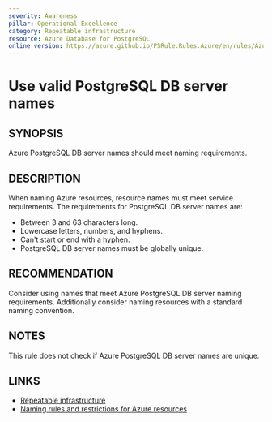 ```yaml
---
severity: Awareness
pillar: Operational Excellence
category: Repeatable infrastructure
resource: Azure Database for PostgreSQL
online version: https://azure.github.io/PSRule.Rules.Azure/en/rules/Azure.PostgreSQL.ServerName/
---
```


# Use valid PostgreSQL DB server names

## SYNOPSIS

Azure PostgreSQL DB server names should meet naming requirements.

## DESCRIPTION

When naming Azure resources, resource names must meet service requirements.
The requirements for PostgreSQL DB server names are:

- Between 3 and 63 characters long.
- Lowercase letters, numbers, and hyphens.
- Can't start or end with a hyphen.
- PostgreSQL DB server names must be globally unique.

## RECOMMENDATION

Consider using names that meet Azure PostgreSQL DB server naming requirements.
Additionally consider naming resources with a standard naming convention.

## NOTES

This rule does not check if Azure PostgreSQL DB server names are unique.

## LINKS

- [Repeatable infrastructure](https://docs.microsoft.com/azure/architecture/framework/devops/automation-infrastructure)
- [Naming rules and restrictions for Azure resources](https://docs.microsoft.com/azure/azure-resource-manager/management/resource-name-rules#microsoftdbforpostgresql)
